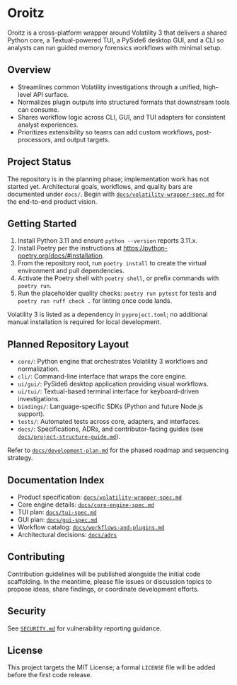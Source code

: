 # Oroitz

Oroitz is a cross-platform wrapper around Volatility 3 that delivers a shared Python core, a Textual-powered TUI, a PySide6 desktop GUI, and a CLI so analysts can run guided memory forensics workflows with minimal setup.

## Overview

- Streamlines common Volatility investigations through a unified, high-level API surface.
- Normalizes plugin outputs into structured formats that downstream tools can consume.
- Shares workflow logic across CLI, GUI, and TUI adapters for consistent analyst experiences.
- Prioritizes extensibility so teams can add custom workflows, post-processors, and output targets.

## Project Status

The repository is in the planning phase; implementation work has not started yet. Architectural goals, workflows, and quality bars are documented under `docs/`. Begin with [`docs/volatility-wrapper-spec.md`](docs/volatility-wrapper-spec.md) for the end-to-end product vision.

## Getting Started

1. Install Python 3.11 and ensure `python --version` reports 3.11.x.
2. Install Poetry per the instructions at <https://python-poetry.org/docs/#installation>.
3. From the repository root, run `poetry install` to create the virtual environment and pull dependencies.
4. Activate the Poetry shell with `poetry shell`, or prefix commands with `poetry run`.
5. Run the placeholder quality checks: `poetry run pytest` for tests and `poetry run ruff check .` for linting once code lands.

Volatility 3 is listed as a dependency in `pyproject.toml`; no additional manual installation is required for local development.

## Planned Repository Layout

- `core/`: Python engine that orchestrates Volatility 3 workflows and normalization.
- `cli/`: Command-line interface that wraps the core engine.
- `ui/gui/`: PySide6 desktop application providing visual workflows.
- `ui/tui/`: Textual-based terminal interface for keyboard-driven investigations.
- `bindings/`: Language-specific SDKs (Python and future Node.js support).
- `tests/`: Automated tests across core, adapters, and interfaces.
- `docs/`: Specifications, ADRs, and contributor-facing guides (see [`docs/project-structure-guide.md`](docs/project-structure-guide.md)).

Refer to [`docs/development-plan.md`](docs/development-plan.md) for the phased roadmap and sequencing strategy.

## Documentation Index

- Product specification: [`docs/volatility-wrapper-spec.md`](docs/volatility-wrapper-spec.md)
- Core engine details: [`docs/core-engine-spec.md`](docs/core-engine-spec.md)
- TUI plan: [`docs/tui-spec.md`](docs/tui-spec.md)
- GUI plan: [`docs/gui-spec.md`](docs/gui-spec.md)
- Workflow catalog: [`docs/workflows-and-plugins.md`](docs/workflows-and-plugins.md)
- Architectural decisions: [`docs/adrs`](docs/adrs)

## Contributing

Contribution guidelines will be published alongside the initial code scaffolding. In the meantime, please file issues or discussion topics to propose ideas, share findings, or coordinate development efforts.

## Security

See [`SECURITY.md`](SECURITY.md) for vulnerability reporting guidance.

## License

This project targets the MIT License; a formal `LICENSE` file will be added before the first code release.
